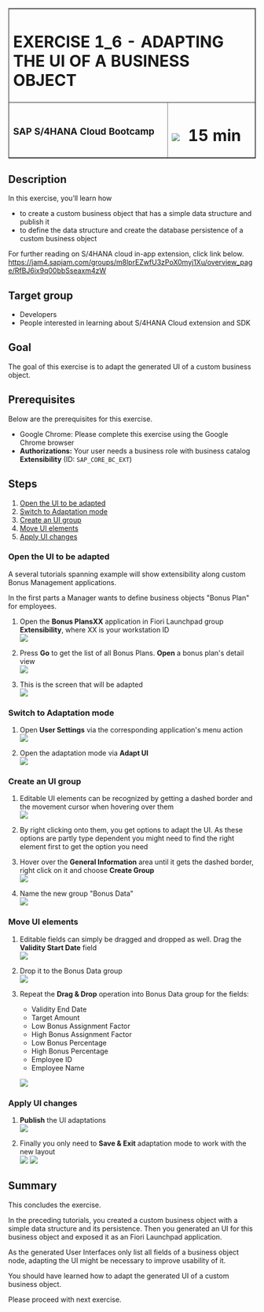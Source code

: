 <table width=100% border=>
<tr><td colspan=2><h1>EXERCISE 1_6 - ADAPTING THE UI OF A BUSINESS OBJECT</h1></td></tr>
<tr><td><h3>SAP S/4HANA Cloud Bootcamp</h3></td><td><h1><img src="images/clock.png"> &nbsp;15 min</h1></td></tr>
</table>


## Description
In this exercise, you’ll learn how 

* to create a custom business object that has a simple data structure and publish it
* to define the data structure and create the database persistence of a custom business object


For further reading on S/4HANA cloud in-app extension, click link below.
<https://jam4.sapjam.com/groups/m8lprEZwfU3zPoX0myj1Xu/overview_page/RfBJ6ix9q00bbSseaxm4zW>


## Target group

* Developers
* People interested in learning about S/4HANA Cloud extension and SDK  


## Goal

The goal of this exercise is to adapt the generated UI of a custom business object.


## Prerequisites
  
Below are the prerequisites for this exercise.

* Google Chrome: Please complete this exercise using the Google Chrome browser
* **Authorizations:** Your user needs a business role with business catalog **Extensibility** (ID: `SAP_CORE_BC_EXT`)

## Steps

1. [Open the UI to be adapted](#open-the-ui-to-be-adapted)
1. [Switch to Adaptation mode](#switch-to-adaptation-mode)
1. [Create an UI group](#create-an-ui-group)
1. [Move UI elements](#move-ui-elements)
1. [Apply UI changes](#apply-ui-changes)


### <a name="open-the-ui-to-be-adapted"></a> Open the UI to be adapted

A several tutorials spanning example will show extensibility along custom Bonus Management applications.

In the first parts a Manager wants to define business objects "Bonus Plan" for employees. 

1. Open the **Bonus PlansXX** application in Fiori Launchpad group **Extensibility**, where XX is your workstation ID  
	![](images/1.png)
	
1. Press **Go** to get the list of all Bonus Plans. **Open** a bonus plan's detail view  
	![](images/2.png)

1. This is the screen that will be adapted  
	![](images/3.png)




### <a name="switch-to-adaptation-mode"></a> Switch to Adaptation mode

1. Open **User Settings** via the corresponding application's menu action  
	![](images/4.png)

1. Open the adaptation mode via **Adapt UI**  
	![](images/5.png)  




### <a name="create-an-ui-group"></a> Create an UI group

1. Editable UI elements can be recognized by getting a dashed border and the movement cursor when hovering over them  
	![](images/6.png)

1. By right clicking onto them, you get options to adapt the UI. As these options are partly type dependent you might need to find the right element first to get the option you need

1. Hover over the **General Information** area until it gets the dashed border, right click on it and choose **Create Group**    
	![](images/7.png)
	
1. Name the new group "Bonus Data"  
	![](images/8.png) 




### <a name="move-ui-elements"></a> Move UI elements

1. Editable fields can simply be dragged and dropped as well. Drag the **Validity Start Date** field  
	![](images/9.png)

1. Drop it to the Bonus Data group  
	![](images/10.png) 

1. Repeat the **Drag & Drop** operation into Bonus Data group for the fields:

	- Validity End Date
	- Target Amount
	- Low Bonus Assignment Factor
	- High Bonus Assignment Factor
	- Low Bonus Percentage
	- High Bonus Percentage
	- Employee ID
	- Employee Name

	![](images/11.png)




### <a name="apply-ui-changes"></a> Apply UI changes

1. **Publish** the UI adaptations  
	![](images/12.png)

1. Finally you only need to **Save & Exit** adaptation mode to work with the new layout  
	![](images/13.png)
	![](images/14.png)



## Summary
This concludes the exercise. 

In the preceding tutorials, you created a custom business object with a simple data structure and its persistence. Then you generated an UI for this business object and exposed it as an Fiori Launchpad application.

As the generated User Interfaces only list all fields of a business object node, adapting the UI might be necessary to improve usability of it.

You should have learned how to adapt the generated UI of a custom business object. 

Please proceed with next exercise.
